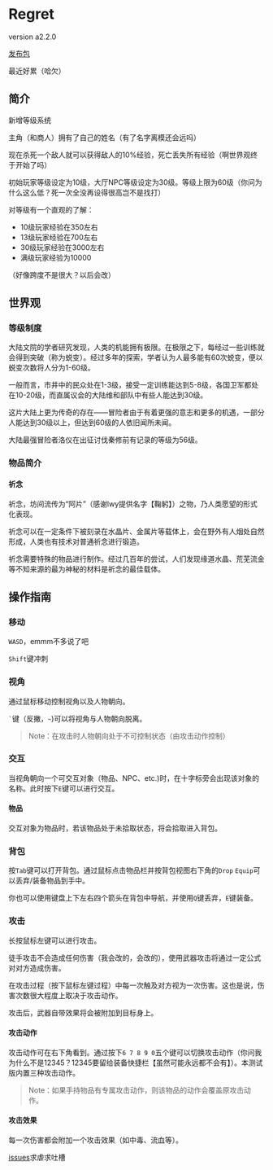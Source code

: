 ﻿# Regret
version a2.2.0

[发布包](https://gitee.com/LAWArthur/Regret/releases/)

最近好累（哈欠）

## 简介
新增等级系统

主角（和商人）拥有了自己的姓名（有了名字离模还会远吗）

现在杀死一个敌人就可以获得敌人的10%经验，死亡丢失所有经验（啊世界观终于开始了吗）

初始玩家等级设定为10级，大厅NPC等级设定为30级。等级上限为60级（你问为什么这么低？死一次全没再设得很高岂不是找打）

对等级有一个直观的了解：
- 10级玩家经验在350左右
- 13级玩家经验在700左右
- 30级玩家经验在3000左右
- 满级玩家经验为10000

（好像跨度不是很大？以后会改）

## 世界观
### 等级制度
大陆文院的学者研究发现，人类的机能拥有极限。在极限之下，每经过一些训练就会得到突破（称为蜕变）。经过多年的探索，学者认为人最多能有60次蜕变，便以蜕变次数将人分为1\-60级。

一般而言，市井中的民众处在1\-3级，接受一定训练能达到5\-8级，各国卫军都处在10\-20级，而直属议会的大陆维和部队中有些人能达到30级。

这片大陆上更为传奇的存在——冒险者由于有着更强的意志和更多的机遇，一部分人能达到30级以上，但达到60级的人依旧闻所未闻。

大陆最强冒险者洛仪在出征讨伐秦修前有记录的等级为56级。

### 物品简介
#### 祈念
祈念，坊间流传为“阿片”（感谢lwy提供名字【鞠躬】）之物，乃人类愿望的形式化表现。

祈念可以在一定条件下被刻录在水晶片、金属片等载体上，会在野外有人烟处自然形成，人类也有技术对普通祈念进行锻造。

祈念需要特殊的物品进行制作。经过几百年的尝试，人们发现缘道水晶、荒芜流金等不知来源的最为神秘的材料是祈念的最佳载体。

## 操作指南

### 移动
`WASD`，emmm不多说了吧

`Shift`键冲刺

### 视角
通过鼠标移动控制视角以及人物朝向。

`` ` ``键（反撇，`~`)可以将视角与人物朝向脱离。

> Note：在攻击时人物朝向处于不可控制状态（由攻击动作控制）

### 交互
当视角朝向一个可交互对象（物品、NPC、etc.)时，在十字标旁会出现该对象的名称。此时按下`E`键可以进行交互。

#### 物品
交互对象为物品时，若该物品处于未拾取状态，将会拾取进入背包。

### 背包
按`Tab`键可以打开背包。通过鼠标点击物品栏并按背包视图右下角的`Drop` `Equip`可以丢弃/装备物品到手中。

你也可以使用键盘上下左右四个箭头在背包中导航，并使用`Q`键丢弃，`E`键装备。

### 攻击

长按鼠标左键可以进行攻击。

徒手攻击不会造成任何伤害（我会改的，会改的），使用武器攻击将通过一定公式对对方造成伤害。

在攻击过程（按下鼠标左键过程）中每一次触及对方视为一次伤害。这也是说，伤害次数很大程度上取决于攻击动作。

攻击后，武器自带效果将会被附加到目标身上。

#### 攻击动作
攻击动作可在右下角看到。通过按下`6 7 8 9 0`五个键可以切换攻击动作（你问我为什么不是12345？12345要留给装备快捷栏【虽然可能永远都不会有】）。本测试版内置三种攻击动作。

> Note：如果手持物品有专属攻击动作，则该物品的动作会覆盖原攻击动作。

#### 攻击效果
每一次伤害都会附加一个攻击效果（如中毒、流血等）。


[issues](https://github.com/LAWArthur/Regret/issues/)求虐求吐槽
